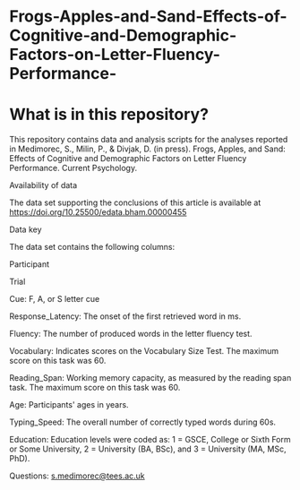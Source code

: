 # Frogs-Apples-and-Sand-Effects-of-Cognitive-and-Demographic-Factors-on-Letter-Fluency-Performance-
# What is in this repository?

This repository contains data and analysis scripts for the analyses reported in Medimorec, S., Milin, P., & Divjak, D. (in press). Frogs, Apples, and Sand: Effects of Cognitive and Demographic Factors on Letter Fluency Performance. Current Psychology.

Availability of data

The data set supporting the conclusions of this article is available at 
https://doi.org/10.25500/edata.bham.00000455

Data key

The data set contains the following columns:

Participant

Trial

Cue: F, A, or S letter cue


Response_Latency: The onset of the first retrieved word in ms.

Fluency: The number of produced words in the letter fluency test.

Vocabulary: Indicates scores on the Vocabulary Size Test. The maximum score on this task was 60.

Reading_Span: Working memory capacity, as measured by the reading span task. The maximum score on this task was 60.

Age: Participants' ages in years.

Typing_Speed: The overall number of correctly typed words during 60s.

Education: Education levels were coded as: 1 = GSCE, College or Sixth Form or Some University, 2 = University (BA, BSc), and 3 = University (MA, MSc, PhD).


Questions: s.medimorec@tees.ac.uk
